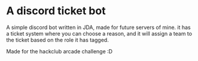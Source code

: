 
# A discord ticket bot

A simple discord bot written in JDA, made for future servers of mine.
it has a ticket system where you can choose a reason, and it will assign a team to the ticket based on the role it has tagged.

Made for the hackclub arcade challenge :D

